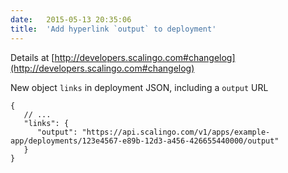 ```yaml
---
date:	2015-05-13 20:35:06
title:	'Add hyperlink `output` to deployment'
---
```


Details at [http://developers.scalingo.com#changelog](http://developers.scalingo.com#changelog)

New object `links` in deployment JSON, including a `output` URL

```
{
   // ...
   "links": {
      "output": "https://api.scalingo.com/v1/apps/example-app/deployments/123e4567-e89b-12d3-a456-426655440000/output"
   }
}
```
